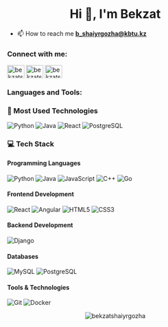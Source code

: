 <h1 align="center">Hi 👋, I'm Bekzat</h1>


- 📫 How to reach me **b_shaiyrgozha@kbtu.kz**


<h3 align="left">Connect with me:</h3>
<p align="left">
<a href="https://linkedin.com/in/bekzat-shaiyrgozha-12456b302" target="blank"><img align="center" src="https://raw.githubusercontent.com/rahuldkjain/github-profile-readme-generator/master/src/images/icons/Social/linked-in-alt.svg" alt="bekzatshaiyrgozha" height="30" width="40" /></a>
<a href="https://instagram.com/b_e_k_k_a_a" target="blank"><img align="center" src="https://raw.githubusercontent.com/rahuldkjain/github-profile-readme-generator/master/src/images/icons/Social/instagram.svg" alt="bekzatshaiyrgozha" height="30" width="40" /></a>
<a href="https://t.me/b_e_k_k_a_a" target="blank"><img align="center" src="https://upload.wikimedia.org/wikipedia/commons/8/82/Telegram_logo.svg" alt="bekzatshaiyrgozha" height="30" width="40" /></a>
</p>

<h3 align="left">Languages and Tools:</h3>

### 🚀 Most Used Technologies
<p align="left">
  <img src="https://img.shields.io/badge/Python-3776AB?style=for-the-badge&logo=python&logoColor=white" alt="Python"/>
  <img src="https://img.shields.io/badge/Java-ED8B00?style=for-the-badge&logo=openjdk&logoColor=white" alt="Java"/>
  <img src="https://img.shields.io/badge/React-20232A?style=for-the-badge&logo=react&logoColor=61DAFB" alt="React"/>
  <img src="https://img.shields.io/badge/PostgreSQL-316192?style=for-the-badge&logo=postgresql&logoColor=white" alt="PostgreSQL"/>
</p>

### 💻 Tech Stack

#### Programming Languages
<p align="left">
  <img src="https://img.shields.io/badge/Python-3776AB?style=flat-square&logo=python&logoColor=white" alt="Python"/>
  <img src="https://img.shields.io/badge/Java-ED8B00?style=flat-square&logo=openjdk&logoColor=white" alt="Java"/>
  <img src="https://img.shields.io/badge/JavaScript-F7DF1E?style=flat-square&logo=javascript&logoColor=black" alt="JavaScript"/>
  <img src="https://img.shields.io/badge/C++-00599C?style=flat-square&logo=c%2B%2B&logoColor=white" alt="C++"/>
  <img src="https://img.shields.io/badge/Go-00ADD8?style=flat-square&logo=go&logoColor=white" alt="Go"/>
</p>

#### Frontend Development
<p align="left">
  <img src="https://img.shields.io/badge/React-20232A?style=flat-square&logo=react&logoColor=61DAFB" alt="React"/>
  <img src="https://img.shields.io/badge/Angular-DD0031?style=flat-square&logo=angular&logoColor=white" alt="Angular"/>
  <img src="https://img.shields.io/badge/HTML5-E34F26?style=flat-square&logo=html5&logoColor=white" alt="HTML5"/>
  <img src="https://img.shields.io/badge/CSS3-1572B6?style=flat-square&logo=css3&logoColor=white" alt="CSS3"/>
</p>

#### Backend Development
<p align="left">
  <img src="https://img.shields.io/badge/Django-092E20?style=flat-square&logo=django&logoColor=white" alt="Django"/>
</p>

#### Databases
<p align="left">
  <img src="https://img.shields.io/badge/MySQL-4479A1?style=flat-square&logo=mysql&logoColor=white" alt="MySQL"/>
  <img src="https://img.shields.io/badge/PostgreSQL-316192?style=flat-square&logo=postgresql&logoColor=white" alt="PostgreSQL"/>
</p>

#### Tools & Technologies
<p align="left">
  <img src="https://img.shields.io/badge/Git-F05032?style=flat-square&logo=git&logoColor=white" alt="Git"/>
  <img src="https://img.shields.io/badge/Docker-2496ED?style=flat-square&logo=docker&logoColor=white" alt="Docker"/>
</p>

<p align="center">
  <img src="https://github-readme-stats.vercel.app/api/top-langs?username=bekzatshaiyrgozha&show_icons=true&locale=en&layout=compact&theme=radical" alt="bekzatshaiyrgozha" />
  
</p>
